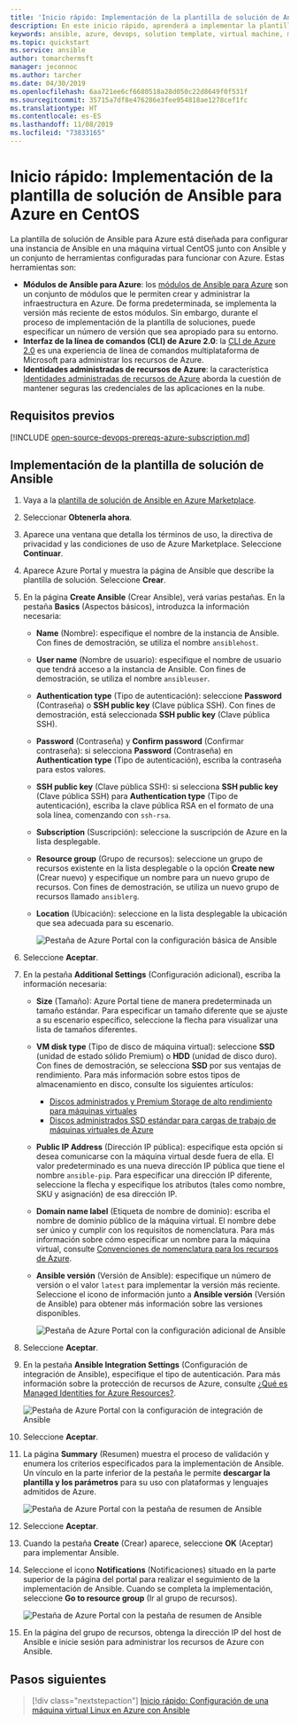 ```yaml
---
title: 'Inicio rápido: Implementación de la plantilla de solución de Ansible para Azure en CentOS'
description: En este inicio rápido, aprenderá a implementar la plantilla de solución de Ansible en una máquina virtual CentOS hospedada en Azure, junto con herramientas configuradas para funcionar con Azure.
keywords: ansible, azure, devops, solution template, virtual machine, managed identities for azure resources, centos, red hat
ms.topic: quickstart
ms.service: ansible
author: tomarchermsft
manager: jeconnoc
ms.author: tarcher
ms.date: 04/30/2019
ms.openlocfilehash: 6aa721ee6cf6680518a28d050c22d8649f0f531f
ms.sourcegitcommit: 35715a7df8e476286e3fee954818ae1278cef1fc
ms.translationtype: HT
ms.contentlocale: es-ES
ms.lasthandoff: 11/08/2019
ms.locfileid: "73833165"
---
```

# <a name="quickstart-deploy-the-ansible-solution-template-for-azure-to-centos"></a>Inicio rápido: Implementación de la plantilla de solución de Ansible para Azure en CentOS

La plantilla de solución de Ansible para Azure está diseñada para configurar una instancia de Ansible en una máquina virtual CentOS junto con Ansible y un conjunto de herramientas configuradas para funcionar con Azure. Estas herramientas son:

- **Módulos de Ansible para Azure**: los [módulos de Ansible para Azure](./ansible-matrix.md) son un conjunto de módulos que le permiten crear y administrar la infraestructura en Azure. De forma predeterminada, se implementa la versión más reciente de estos módulos. Sin embargo, durante el proceso de implementación de la plantilla de soluciones, puede especificar un número de versión que sea apropiado para su entorno.
- **Interfaz de la línea de comandos (CLI) de Azure 2.0**: la [CLI de Azure 2.0](/cli/azure/?view=azure-cli-latest) es una experiencia de línea de comandos multiplataforma de Microsoft para administrar los recursos de Azure. 
- **Identidades administradas de recursos de Azure**: la característica [Identidades administradas de recursos de Azure](/azure/active-directory/managed-identities-azure-resources/overview) aborda la cuestión de mantener seguras las credenciales de las aplicaciones en la nube.

## <a name="prerequisites"></a>Requisitos previos

[!INCLUDE [open-source-devops-prereqs-azure-subscription.md](../../includes/open-source-devops-prereqs-azure-subscription.md)]

## <a name="deploy-the-ansible-solution-template"></a>Implementación de la plantilla de solución de Ansible

1. Vaya a la [plantilla de solución de Ansible en Azure Marketplace](https://azuremarketplace.microsoft.com/en-%20%20us/marketplace/apps/azure-oss.ansible?tab=Overview).

1. Seleccionar **Obtenerla ahora**.

1. Aparece una ventana que detalla los términos de uso, la directiva de privacidad y las condiciones de uso de Azure Marketplace. Seleccione **Continuar**.

1. Aparece Azure Portal y muestra la página de Ansible que describe la plantilla de solución. Seleccione **Crear**.

1. En la página **Create Ansible** (Crear Ansible), verá varias pestañas. En la pestaña **Basics** (Aspectos básicos), introduzca la información necesaria:

   - **Name** (Nombre): especifique el nombre de la instancia de Ansible. Con fines de demostración, se utiliza el nombre `ansiblehost`.
   - **User name** (Nombre de usuario): especifique el nombre de usuario que tendrá acceso a la instancia de Ansible. Con fines de demostración, se utiliza el nombre `ansibleuser`.
   - **Authentication type** (Tipo de autenticación): seleccione **Password** (Contraseña) o **SSH public key** (Clave pública SSH). Con fines de demostración, está seleccionada **SSH public key** (Clave pública SSH).
   - **Password** (Contraseña) y **Confirm password** (Confirmar contraseña): si selecciona **Password** (Contraseña) en **Authentication type** (Tipo de autenticación), escriba la contraseña para estos valores.
   - **SSH public key** (Clave pública SSH): si selecciona **SSH public key** (Clave pública SSH) para **Authentication type** (Tipo de autenticación), escriba la clave pública RSA en el formato de una sola línea, comenzando con `ssh-rsa`.
   - **Subscription** (Suscripción): seleccione la suscripción de Azure en la lista desplegable.
   - **Resource group** (Grupo de recursos): seleccione un grupo de recursos existente en la lista desplegable o la opción **Create new** (Crear nuevo) y especifique un nombre para un nuevo grupo de recursos. Con fines de demostración, se utiliza un nuevo grupo de recursos llamado `ansiblerg`.
   - **Location** (Ubicación): seleccione en la lista desplegable la ubicación que sea adecuada para su escenario.

     ![Pestaña de Azure Portal con la configuración básica de Ansible](./media/ansible-quick-deploy-solution-template/portal-ansible-setup-tab-1.png)

1. Seleccione **Aceptar**.

1. En la pestaña **Additional Settings** (Configuración adicional), escriba la información necesaria:

   - **Size** (Tamaño): Azure Portal tiene de manera predeterminada un tamaño estándar. Para especificar un tamaño diferente que se ajuste a su escenario específico, seleccione la flecha para visualizar una lista de tamaños diferentes.
   - **VM disk type** (Tipo de disco de máquina virtual): seleccione **SSD** (unidad de estado sólido Premium) o **HDD** (unidad de disco duro). Con fines de demostración, se selecciona **SSD** por sus ventajas de rendimiento. Para más información sobre estos tipos de almacenamiento en disco, consulte los siguientes artículos:
       - [Discos administrados y Premium Storage de alto rendimiento para máquinas virtuales](/azure/virtual-machines/windows/premium-storage)
       - [Discos administrados SSD estándar para cargas de trabajo de máquinas virtuales de Azure](/azure/virtual-machines/windows/disks-standard-ssd)
   - **Public IP Address** (Dirección IP pública): especifique esta opción si desea comunicarse con la máquina virtual desde fuera de ella. El valor predeterminado es una nueva dirección IP pública que tiene el nombre `ansible-pip`. Para especificar una dirección IP diferente, seleccione la flecha y especifique los atributos (tales como nombre, SKU y asignación) de esa dirección IP. 
   - **Domain name label** (Etiqueta de nombre de dominio): escriba el nombre de dominio público de la máquina virtual. El nombre debe ser único y cumplir con los requisitos de nomenclatura. Para más información sobre cómo especificar un nombre para la máquina virtual, consulte [Convenciones de nomenclatura para los recursos de Azure](/azure/architecture/best-practices/resource-naming).
   - **Ansible versión** (Versión de Ansible): especifique un número de versión o el valor `latest` para implementar la versión más reciente. Seleccione el icono de información junto a **Ansible versión** (Versión de Ansible) para obtener más información sobre las versiones disponibles.

     ![Pestaña de Azure Portal con la configuración adicional de Ansible](./media/ansible-quick-deploy-solution-template/portal-ansible-setup-tab-2.png)

1. Seleccione **Aceptar**.

1. En la pestaña **Ansible Integration Settings** (Configuración de integración de Ansible), especifique el tipo de autenticación. Para más información sobre la protección de recursos de Azure, consulte [¿Qué es Managed Identities for Azure Resources?](/azure/active-directory/managed-identities-azure-resources/overview).

    ![Pestaña de Azure Portal con la configuración de integración de Ansible](./media/ansible-quick-deploy-solution-template/portal-ansible-setup-tab-3.png)

1. Seleccione **Aceptar**.

1. La página **Summary** (Resumen) muestra el proceso de validación y enumera los criterios especificados para la implementación de Ansible. Un vínculo en la parte inferior de la pestaña le permite **descargar la plantilla y los parámetros** para su uso con plataformas y lenguajes admitidos de Azure. 

     ![Pestaña de Azure Portal con la pestaña de resumen de Ansible](./media/ansible-quick-deploy-solution-template/portal-ansible-setup-tab-4.png)

1. Seleccione **Aceptar**.

1. Cuando la pestaña **Create** (Crear) aparece, seleccione **OK** (Aceptar) para implementar Ansible.

1. Seleccione el icono **Notifications** (Notificaciones) situado en la parte superior de la página del portal para realizar el seguimiento de la implementación de Ansible. Cuando se completa la implementación, seleccione **Go to resource group** (Ir al grupo de recursos). 

     ![Pestaña de Azure Portal con la pestaña de resumen de Ansible](./media/ansible-quick-deploy-solution-template/portal-ansible-setup-complete.png)

1. En la página del grupo de recursos, obtenga la dirección IP del host de Ansible e inicie sesión para administrar los recursos de Azure con Ansible.

## <a name="next-steps"></a>Pasos siguientes

> [!div class="nextstepaction"] 
> [Inicio rápido: Configuración de una máquina virtual Linux en Azure con Ansible](/azure/virtual-machines/linux/ansible-create-vm)